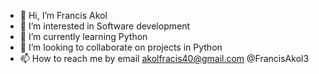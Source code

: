 - 👋 Hi, I’m Francis Akol
- 👀 I’m interested in Software development
- 🌱 I’m currently learning Python
- 💞️ I’m looking to collaborate on projects in Python
- 📫 How to reach me by email akolfracis40@gmail.com @FrancisAkol3

<!---
franakol/franakol is a ✨ special ✨ repository because its `README.md` (this file) appears on your GitHub profile.
You can click the Preview link to take a look at your changes.
--->
